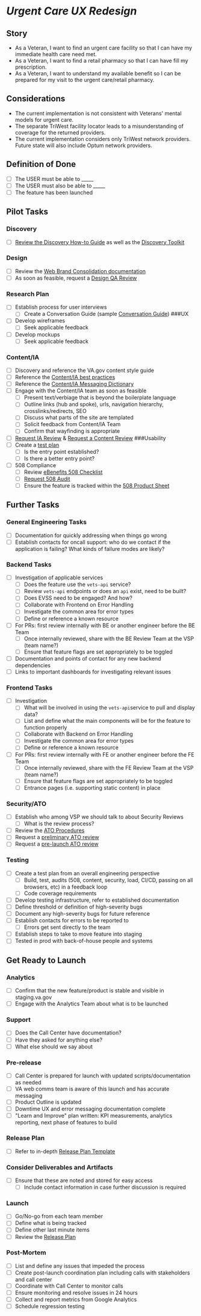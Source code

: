 
# _Urgent Care UX Redesign_

## Story

- As a Veteran, I want to find an urgent care facility so that I can have my immediate health care need met.
- As a Veteran, I want to find a retail pharmacy so that I can have fill my prescription. 
- As a Veteran, I want to understand my available benefit so I can be prepared for my visit to the urgent care/retail pharmacy.

## Considerations

- The current implementation is not consistent with Veterans' mental models for urgent care. 
- The separate TriWest facility locator leads to a misunderstanding of coverage for the returned providers.
- The current implementation considers only TriWest network providers. Future state will also include Optum network providers. 

## Definition of Done

- [ ] The USER must be able to _____
- [ ] The USER must also be able to _____
- [ ] The feature has been launched

## Pilot Tasks
### Discovery
- [ ] [Review the Discovery How-to Guide](https://github.com/department-of-veterans-affairs/va.gov-team/blob/master/platform/research/discovery-sprints/how-to-run-discovery-sprint.md) as well as the [Discovery Toolkit](https://github.com/department-of-veterans-affairs/va.gov-team/blob/master/platform/research/discovery-sprints)  
### Design
- [ ] Review the [Web Brand Consolidation documentation](https://github.com/department-of-veterans-affairs/vets.gov-team/blob/master/VA.gov%20Relaunch%202018/new-vagov-strategy/The-new-VA.gov-briefing-2019-07.pdf)
- [ ] As soon as feasible, request a [Design QA Review](https://github.com/department-of-veterans-affairs/va.gov-vfs-teams/blob/master/Request-Reviews/request-design-qa.md)
### Research Plan
- [ ] Establish process for user interviews
  - [ ] Create a Conversation Guide (sample [Conversation Guide](https://github.com/department-of-veterans-affairs/va.gov-team/blob/master/products/identity-personalization/direct-deposit/discovery-research/usability-research/conversation-guide.md))
###UX
- [ ] Develop wireframes
  - [ ] Seek applicable feedback
- [ ] Develop mockups
  - [ ] Seek applicable feedback
### Content/IA
- [ ] Discovery and reference the VA.gov content style guide
- [ ] Reference the [Content/IA best practices](https://github.com/department-of-veterans-affairs/va.gov-team/blob/master/platform/content/content-review-process.md)
- [ ] Reference the [Content/IA Messaging Dictionary](https://github.com/department-of-veterans-affairs/vets.gov-team/blob/master/Products/Platform/Design%20System/Guidelines/Error%20handling/Dictionary.md)
- [ ] Engage with the Content/IA team as soon as feasible  
  - [ ] Present text/verbiage that is beyond the boilerplate language   
  - [ ] Outline links (hub and spoke), urls, navigation hierarchy, crosslinks/redirects, SEO   
  - [ ] Discuss what parts of the site are templated
  - [ ] Solicit feedback from Content/IA Team
  - [ ] Confirm that wayfinding is appropriate
- [ ] [Request IA Review](https://github.com/department-of-veterans-affairs/va.gov-vfs-teams/blob/master/Request-Reviews/request-ia-review.md) & [Request a Content Review](https://github.com/department-of-veterans-affairs/va.gov-team/blob/master/platform/content/content-review-process.md#how-to-request-content-review)
###Usability
- [ ] Create a [test plan](https://github.com/department-of-veterans-affairs/va.gov-team/blob/master/products/identity-personalization/direct-deposit/discovery-research/usability-research/research-plan.md)
  - [ ] Is the entry point established?
  - [ ] Is there a better entry point?
- [ ] 508 Compliance
  - [ ] Review [eBenefits 508 Checklist](https://github.com/department-of-veterans-affairs/va.gov-team/blob/master/teams/vsa/teams/ebenefits/508-checklist-wip.md)
  - [ ] [Request 508 Audit](https://github.com/department-of-veterans-affairs/va.gov-team/blob/master/platform/accessibility/508-request-prelaunch-review.md)
  - [ ] Ensure the feature is tracked within the [508 Product Sheet](https://github.com/department-of-veterans-affairs/va.gov-team/blob/master/platform/accessibility/508-product-review-list.md)
## Further Tasks
### General Engineering Tasks
- [ ] Documentation for quickly addressing when things go wrong
- [ ] Establish contacts for oncall support: who do we contact if the application is failing?  What kinds of failure modes are likely?
### Backend Tasks
- [ ] Investigation of applicable services
  - [ ] Does the feature use the `vets-api` service?
  - [ ] Review `vets-api` endpoints or does an `api` exist, need to be built?
  - [ ] Does EVSS need to be engaged? And how?
  - [ ] Collaborate with Frontend on Error Handling
  - [ ] Investigate  the common area for error types
  - [ ] Define or reference a known resource
- [ ] For PRs: first review internally with BE or another engineer before the BE Team
  - [ ] Once internally reviewed, share with the BE Review Team at the VSP (team name?)
  - [ ] Ensure that feature flags are set appropriately to be toggled
- [ ] Documentation and points of contact for any new backend dependencies
- [ ] Links to important dashboards for investigating relevant issues
### Frontend Tasks
- [ ] Investigation
  - [ ] What will be involved in using the `vets-api`service to pull and display data?
  - [ ] List and define what the main components will be for the feature to function properly
  - [ ] Collaborate with Backend on Error Handling
  - [ ] Investigate  the common area for error types
  - [ ] Define or reference a known resource
- [ ] For PRs: first review internally with FE or another engineer before the FE Team
  - [ ] Once internally reviewed, share with the FE Review Team at the VSP (team name?)
  - [ ] Ensure that feature flags are set appropriately to be toggled
  - [ ] Entrance pages (i.e. supporting static content) in place
### Security/ATO
- [ ] Establish who among VSP we should talk to about Security Reviews
  - [ ] What is the review process?
- [ ] Review the [ATO Procedures](https://github.com/department-of-veterans-affairs/va.gov-vfs-teams/blob/master/Request-Reviews/request-ato-reviews.md)
- [ ] Request a [preliminary ATO review](https://github.com/department-of-veterans-affairs/va.gov-vfs-teams/blob/master/Request-Reviews/request-ato-reviews.md#request-a-preliminary-ato-review)
- [ ] Request a [pre-launch ATO review](https://github.com/department-of-veterans-affairs/va.gov-vfs-teams/blob/master/Request-Reviews/request-ato-reviews.md#request-a-pre-launch-ato-review)
### Testing
- [ ] Create a test plan from an overall engineering perspective  
  - [ ] Build, test, audits (508, content, security, load, CI/CD, passing on all browsers, etc) in a feedback loop  
  - [ ] Code coverage requirements
- [ ] Develop testing infrastructure, refer to established documentation  
- [ ] Define threshold or definition of high-severity bugs
- [ ] Document any high-severity bugs for future reference  
- [ ] Establish contacts for errors to be reported to
  - [ ] Errors get sent directly to the team
- [ ] Establish steps to take to move feature into staging
- [ ] Tested in prod with back-of-house people and systems

## Get Ready to Launch
### Analytics
- [ ] Confirm that the new feature/product is stable and visible in staging.va.gov  
- [ ] Engage with the Analytics Team about what is to be launched  

### Support
- [ ] Does the Call Center have documentation?
- [ ] Have they asked for anything else?
- [ ] What else should we say about 

### Pre-release
- [ ] Call Center is prepared for launch with updated scripts/documentation as needed
- [ ] VA web comms team is aware of this launch and has accurate messaging
- [ ] Product Outline is updated
- [ ] Downtime UX and error messaging documentation complete
- [ ] "Learn and Improve" plan written: KPI measurements, analytics reporting, next phase of features to build

### Release Plan
- [ ] Refer to in-depth [Release Plan Template](https://github.com/department-of-veterans-affairs/va.gov-team/blob/master/platform/product-management/release-plan-template.md)

### Consider Deliverables and Artifacts
- [ ] Ensure that these are noted and stored for easy access
  - [ ] Include contact information in case further discussion is required

### Launch
- [ ] Go/No-go from each team member
- [ ] Define what is being tracked
- [ ] Define other last minute items
- [ ] Review the [Release Plan](https://github.com/department-of-veterans-affairs/va.gov-team/blob/master/platform/product-management/release-plan-template.md)

### Post-Mortem
- [ ] List and define any issues that impeded the process
- [ ] Create post-launch coordination plan including calls with stakeholders and call center 
- [ ] Coordinate with Call Center to monitor calls 
- [ ] Ensure monitoring and resolve issues in 24 hours
- [ ] Collect and report metrics from Google Analytics
- [ ] Schedule regression testing 
